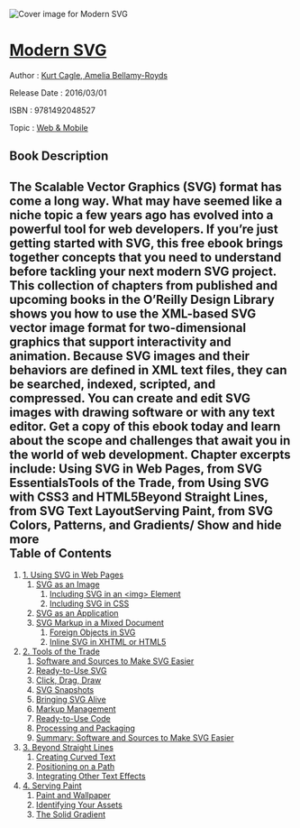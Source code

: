 ![Cover image for Modern SVG](https://imgdetail.ebookreading.net/cover/cover/web_mobile/EB9781492048527.jpg)

[Modern SVG](https://ebookreading.net/view/book/Modern+SVG-EB9781492048527_1.html "Modern SVG")
====================================================================================================================

Author : [Kurt Cagle](https://ebookreading.net/search/author/Kurt+Cagle),[ Amelia Bellamy-Royds](https://ebookreading.net/search/author/+Amelia+Bellamy-Royds)

Release Date : 2016/03/01

ISBN : 9781492048527

Topic : [Web & Mobile](https://ebookreading.net/search/category/web-mobile)

Book Description
-----------------

 The Scalable Vector Graphics (SVG) format has come a long way. What may have seemed like a niche topic a few years ago has evolved into a powerful tool for web developers. If you’re just getting started with SVG, this free ebook brings together concepts that you need to understand before tackling your next modern SVG project.
This collection of chapters from published and upcoming books in the O’Reilly Design Library shows you how to use the XML-based SVG vector image format for two-dimensional graphics that support interactivity and animation. Because SVG images and their behaviors are defined in XML text files, they can be searched, indexed, scripted, and compressed. You can create and edit SVG images with drawing software or with any text editor.
Get a copy of this ebook today and learn about the scope and challenges that await you in the world of web development.
Chapter excerpts include:
Using SVG in Web Pages, from SVG EssentialsTools of the Trade, from Using SVG with CSS3 and HTML5Beyond Straight Lines, from SVG Text LayoutServing Paint, from SVG Colors, Patterns, and Gradients/        Show and hide more                
Table of Contents
-----------------

1. [1. Using SVG in Web Pages](https://ebookreading.net/view/book/Modern+SVG-EB9781492048527_6.html#svg-with-html-chapt)
    1. [SVG as an Image](https://ebookreading.net/view/book/Modern+SVG-EB9781492048527_6.html#svg-with-html-image)
        1. [Including SVG in an &lt;img&gt; Element](https://ebookreading.net/view/book/Modern+SVG-EB9781492048527_6.html#svg-with-html-image)
        1. [Including SVG in CSS](https://ebookreading.net/view/book/Modern+SVG-EB9781492048527_6.html#svg-with-html-image)
    1. [SVG as an Application](https://ebookreading.net/view/book/Modern+SVG-EB9781492048527_6.html#svgess-svg-with-htm)
    1. [SVG Markup in a Mixed Document](https://ebookreading.net/view/book/Modern+SVG-EB9781492048527_6.html#svg-with-html-mixed)
        1. [Foreign Objects in SVG](https://ebookreading.net/view/book/Modern+SVG-EB9781492048527_6.html#svg-with-html-mixed)
        1. [Inline SVG in XHTML or HTML5](https://ebookreading.net/view/book/Modern+SVG-EB9781492048527_6.html#svg-with-html-mixed)
1. [2. Tools of the Trade](https://ebookreading.net/view/book/Modern+SVG-EB9781492048527_7.html#tools-chapter)
    1. [Software and Sources to Make SVG Easier](https://ebookreading.net/view/book/Modern+SVG-EB9781492048527_7.html#idm139977748890672)
    1. [Ready-to-Use SVG](https://ebookreading.net/view/book/Modern+SVG-EB9781492048527_7.html#tools-ready-to-use-)
    1. [Click, Drag, Draw](https://ebookreading.net/view/book/Modern+SVG-EB9781492048527_7.html#tools-wysiwyg-secti)
    1. [SVG Snapshots](https://ebookreading.net/view/book/Modern+SVG-EB9781492048527_7.html#tools-rasterizer-se)
    1. [Bringing SVG Alive](https://ebookreading.net/view/book/Modern+SVG-EB9781492048527_7.html#tools-viewer-sectio)
    1. [Markup Management](https://ebookreading.net/view/book/Modern+SVG-EB9781492048527_7.html#tools-markup-sectio)
    1. [Ready-to-Use Code](https://ebookreading.net/view/book/Modern+SVG-EB9781492048527_7.html#tools-scripting-sec)
    1. [Processing and Packaging](https://ebookreading.net/view/book/Modern+SVG-EB9781492048527_7.html#tools-other-section)
    1. [Summary: Software and Sources to Make SVG Easier](https://ebookreading.net/view/book/Modern+SVG-EB9781492048527_7.html#tools-summary-secti)
1. [3. Beyond Straight Lines](https://ebookreading.net/view/book/Modern+SVG-EB9781492048527_8.html#textPath-chapter)
    1. [Creating Curved Text](https://ebookreading.net/view/book/Modern+SVG-EB9781492048527_8.html#textPath-basics-sec)
    1. [Positioning on a Path](https://ebookreading.net/view/book/Modern+SVG-EB9781492048527_8.html#textPath-anchor-sec)
    1. [Integrating Other Text Effects](https://ebookreading.net/view/book/Modern+SVG-EB9781492048527_8.html#textPath-tspan-sect)
1. [4. Serving Paint](https://ebookreading.net/view/book/Modern+SVG-EB9781492048527_9.html#paintServers-chapte)
    1. [Paint and Wallpaper](https://ebookreading.net/view/book/Modern+SVG-EB9781492048527_9.html#paintServers-concep)
    1. [Identifying Your Assets](https://ebookreading.net/view/book/Modern+SVG-EB9781492048527_9.html#paintServers-syntax)
    1. [The Solid Gradient](https://ebookreading.net/view/book/Modern+SVG-EB9781492048527_9.html#gradients-solid-col)
